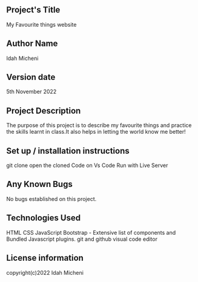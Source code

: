 ## Project's Title
My Favourite things website
## Author Name
Idah Micheni
## Version date
5th November 2022
## Project Description
The purpose of this project is to describe my favourite things and practice the skills learnt in class.It also helps in letting the world know me better!
## Set up / installation instructions
git clone 
open the cloned Code on Vs Code
Run with Live Server
## Any Known Bugs
No bugs established on this project.
## Technologies Used
HTML 
CSS
JavaScript
Bootstrap - Extensive list of components and Bundled Javascript plugins.
git and github
visual code editor
## License information
copyright(c)2022 Idah Micheni
